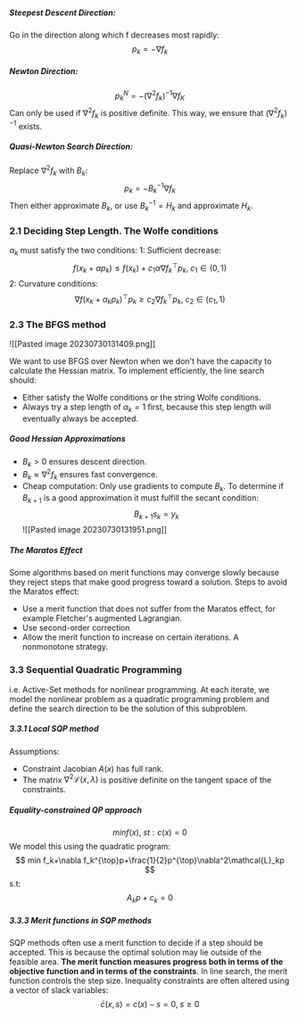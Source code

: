 
##### Steepest Descent Direction:
Go in the direction along which f decreases most rapidly:
$$
p_k=-\nabla f_k
$$

##### Newton Direction:
$$
p_k^N=-(\nabla^2f_k)^{-1}\nabla f_K
$$
Can only be used if $\nabla^2f_k$ is positive definite. This way, we ensure that $(\nabla^2f_k)^{-1}$ exists.

##### Quasi-Newton Search Direction:
Replace $\nabla^2f_k$ with $B_k$:
$$
p_k=-B_k^{-1}\nabla f_k
$$
Then either approximate $B_k$, or use $B_k^{-1}=H_k$ and approximate $H_k$.


### 2.1 Deciding Step Length. The Wolfe conditions
$\alpha_k$ must satisfy the two conditions:
1: Sufficient decrease:
$$
f(x_k+\alpha p_k)\leq f(x_k)+c_1\alpha\nabla f_k^{\top}p_k,\;c_1\in(0,1)
$$
2: Curvature conditions:
$$
\nabla f(x_k+\alpha_kp_k)^{\top}p_k \geq c_2\nabla f_k^{\top}p_k,\;c_2\in(c_1,1)
$$

### 2.3 The BFGS method
![[Pasted image 20230730131409.png]]

We want to use BFGS over Newton when we don't have the capacity to calculate the Hessian matrix. To implement efficiently, the line search should:
- Either satisfy the Wolfe conditions or the string Wolfe conditions.
- Always try a step length of $\alpha_k=1$ first, because this step length will eventually always be accepted.

##### Good Hessian Approximations
- $B_k>0$ ensures descent direction.
- $B_k\approx\nabla^2f_k$ ensures fast convergence.
- Cheap computation: Only use gradients to compute $B_k$.
To determine if $B_{k+1}$ is a good approximation it must fulfill the secant condition:
$$
B_{k+1}s_k=y_k
$$
![[Pasted image 20230730131951.png]]

##### The Maratos Effect
Some algorithms based on merit functions may converge slowly because they reject steps that make good progress toward a solution.
Steps to avoid the Maratos effect:
- Use a merit function that does not suffer from the Maratos effect, for example Fletcher's augmented Lagrangian.
- Use second-order correction
- Allow the merit function to increase on certain iterations. A nonmonotone strategy.

### 3.3 Sequential Quadratic Programming
i.e. Active-Set methods for nonlinear programming. At each iterate, we model the nonlinear problem as a quadratic programming problem and define the search direction to be the solution of this subproblem.

##### 3.3.1 Local SQP method
Assumptions:
- Constraint Jacobian $A(x)$ has full rank.
- The matrix $\nabla^2\mathcal{L}(x,\lambda)$ is positive definite on the tangent space of the constraints.

##### Equality-constrained QP approach
$$
min f(x),\;st:c(x)=0
$$
We model this using the quadratic program:
$$
min f_k+\nabla f_k^{\top}p+\frac{1}{2}p^{\top}\nabla^2\mathcal{L}_kp
$$
s.t:
$$
A_kp+c_k=0
$$

##### 3.3.3 Merit functions in SQP methods
SQP methods often use a merit function to decide if a step should be accepted. This is because the optimal solution may lie outside of the feasible area. **The merit function measures progress both in terms of the objective function and in terms of the constraints**. In line search, the merit function controls the step size. 
Inequality constraints are often altered using a vector of slack variables:
$$
\bar{c}(x,s)=c(x)-s=0,\;s\geq0
$$

